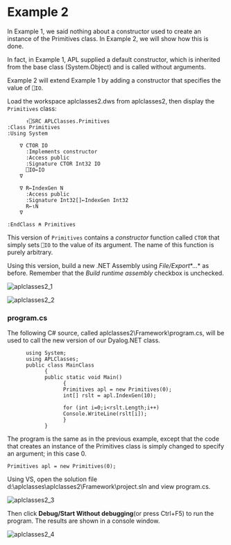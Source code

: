 # Example 2

In Example 1, we said nothing about a constructor used to create an instance of the Primitives class. In Example 2, we will show how this is done.

In fact, in Example 1, APL supplied a default constructor, which is inherited from the base class (System.Object) and is called without arguments.

Example 2 will extend Example 1 by adding a constructor that specifies the value of `⎕IO`.

Load the workspace aplclasses2.dws from aplclasses2, then display the `Primitives` class:
```apl
      ↑⎕SRC APLClasses.Primitives
:Class Primitives                      
:Using System                          
                                       
    ∇ CTOR IO                          
      :Implements constructor          
      :Access public                   
      :Signature CTOR Int32 IO         
      ⎕IO←IO                           
    ∇                                  
                                       
    ∇ R←IndexGen N                     
      :Access public                   
      :Signature Int32[]←IndexGen Int32
      R←⍳N                             
    ∇                                  
                                       
:EndClass ⍝ Primitives                 

```

This version of `Primitives` contains a *constructor* function called `CTOR` that simply sets `⎕IO` to the value of its argument. The name of this function is purely arbitrary.

Using this version,  build a new .NET Assembly using *File/Export**…* as before. Remember that  the *Build runtime assembly* checkbox is unchecked.

![aplclasses2_1](site:img/aplclasses2-1.png)

![aplclasses2_2](site:img/aplclasses2-2.png)

### program.cs

The following C# source, called aplclasses2\Framework\program.cs, will be used to call the new version of our Dyalog.NET class.
```apl
      using System;
      using APLClasses;
      public class MainClass
            {
            public static void Main()
                  {
                  Primitives apl = new Primitives(0);
                  int[] rslt = apl.IndexGen(10);
 
                  for (int i=0;i<rslt.Length;i++)
                  Console.WriteLine(rslt[i]);
                  }
            }
```

The program is the same as in the previous example, except that the code that creates an instance of the Primitives class is simply changed to specify an argument; in this case 0.
```apl
Primitives apl = new Primitives(0);
```

Using VS, open the solution file d:\aplclasses\aplclasses2\Framework\project.sln and view program.cs.

![aplclasses2_3](site:img/aplclasses2-3.png)

Then click **Debug/Start Without debugging**(or press Ctrl+F5) to run the program. The results are shown in a console window.

![aplclasses2_4](site:img/aplclasses2-4.png)
